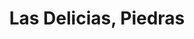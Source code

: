---
title: Las Delicias, Piedras
nombre_comunidad: Las Delicias, Piedras
municipio: Tarazá
departamento: Antioquia
descripcion: >-
  Las Delicias Piedras se encuentra ubicada en la llamada troncal de occidente a
  cinco minutos del Municipio de Tarazá. Una parte de a población vive en en
  centro poblado y otras al borde de carretera.  A pesar de ello, logran llegar
  a las familias que no están en el centro poblado con información e involucran
  a los habitantes en diferentes iniciativas de la junta. Esto evidencia que hay
  un nivel de cohesión comunitaria significativo, en tanto, promueven el sentido
  de pertenencia con la vereda. 

  La pandemia del covid-19 y las contingencias ocasionadas por la hidroeléctrica
  han afectado a la población en general dando lugar a la zozobra. 
num_personas: 1000
num_familias: 200
min_distancia_casco_urbano: 10
km_distancia_casco_urbano: 5
vias_acceso: >-
  Vía terrestre de Medellín, por la vía a la costa Atlántica, a 10 minutos antes
  de casco urbano de Tarazá. La caseta comunal se encuentra  a 3 minutos de la
  troncal. 
infraestructura_comunitaria:
  - Caseta comunitaria
  - ' Parroquia'
  - Puesto de salud (médico va cada 15 días)
  - Cancha  fútbol
  - ' Lugares turísticos.'
notas_infraestructura_comunitaria: null
liderazgo_comunidad:
  - >-
    Es una comunidad con liderazgo importantes.

    Liderazgo tradicional:  este tipo de líder guía a las personas a realizar
    tareas para las cuales ellas mismas no harían por cuenta propia
  - ' por ejemplo: participar en actividades'
  - >2-
     gestionar espacios y recursos.
    Liderazgo de mujeres: se identificaron mujeres de la comunidad que trabajan
    o han realizado acciones para fortalecer el bienestar comunitario
  - >2-
     es el caso de expresidentas de la JAC de los barrios y la actual líder encargada del adulto mayor. También en este rol esta la cacica del resguardo indígena y la presidenta del concejo comunitario.
    Existen liderazgos masculinos como el presidente de JAC; secretarios y
    sabios del resguardo indígena. Con respecto a los jóvenes existe un líder
    comunitario encargado del trabajo con esta población.
inclusion_diversidad_genero: >-
  Población multicultural donde se evidencian relaciones interétnicas,. En el
  mismo territorio confluye población afrodescendiente, población indígena Zenú
  y población campesina. Se evidencia una población joven activa organizada y
  con capacidad de autogestión. Las mujeres se destacan por agruparse en
  asociaciones productivas y que van en línea de la seguridad alimentaria y el
  cuidado del territorio.
comentarios_conectividad: Acceso las señales de todos los operadores.
punto_SOLE: Caseta Comunal
comentarios_punto_SOLE:
  - >-
    https://padlet.com/lasdeliciascomunidad/sole-comunidad-las-delicias-piedras-sheap633o5mwyexj
ppales_actividades_economicas_vocacion_productiva:
  - Agricultura
  - ' Ganadería'
  - ' Minería'
  - ' Especies menores (avicultura)'
  - Piscicultura.
comentarios_ppales_actividades_economicas_vocacion_productiva: null
comunidad_sostenible_uso_suelo: Suelo con vocación agropecuaria y minería.
org_con_proyeccion: []
servicios_publicos_comunidades_focalizadas: []
comunidades_focalizadas_educacion_infraestructura_educativa:
  - >-
    Institución educativa de preescolar hasta 10° (300 estudiantes
    aproximadamente) y jornadas sabatinas
comunidades_focalizadas_practicas_organizativas: []
conectividad_minima: Regular
iniciativas_priorizadas:
  - >-
    Fortalecimiento de la piscicultura en la comunidad Las Delicias piedras con
    visión de cadena productiva y sostenible ambiental; económica y socialmente
org_focalizada: []
riesgo: null
otros_programas_USAID:
  - Programa Jovenes resilientes ACDIVOCA
alianzas_colaboradores: []
posibilidad_iniciativas_conjuntas_aliados_2: []
actividades_ocio:
  - Torneos de futbol
  - ' fiestas patronales Perpetuó Socorro'
  - ' Virgen del Carmen'
  - ' San Isidro'
  - ' fiesta popular de herencia paisa'
medios_comunicacion_narrativas_locales:
  - "Red de comunicaciones Bajo Cauca- Semillero El Jardín\t"
num_visitas_realizadas: null
num_diagnosticos_rurales_participativos_realizados: null
infraestructura_salud_atencion_psicosocial: []
notas_infraestructura_salud_atencion_psicosocial: >-
  Gracias al convenio USAID - OIM - HOMO, el ESE HOSPITAL SAN ANTONIO en la
  cabecera municipal ofrece servicio de telemedicina para psiquiatría y
  psicología. También ya habilitó el servicio presencial de fisioterapia,
  terapia ocupacional y fonoaudiología.
num_visitas_predio: null
url: /reportes/las-delicias-piedras
layout: comunidad
download_file: /reportes/las-delicias-piedras.pdf

---